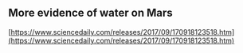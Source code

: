 ## More evidence of water on Mars
  
  [https://www.sciencedaily.com/releases/2017/09/170918123518.htm](https://www.sciencedaily.com/releases/2017/09/170918123518.htm)